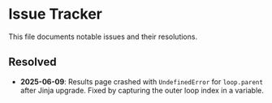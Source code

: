 # Issue Tracker

This file documents notable issues and their resolutions.

## Resolved
- **2025-06-09**: Results page crashed with `UndefinedError` for `loop.parent` after Jinja upgrade. Fixed by capturing the outer loop index in a variable.
